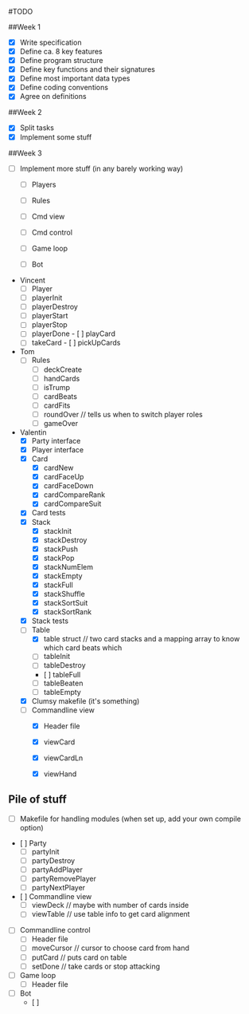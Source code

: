 #TODO

##Week 1
- [x] Write specification
- [x] Define ca. 8 key features
- [x] Define program structure
- [x] Define key functions and their signatures
- [x] Define most important data types
- [x] Define coding conventions
- [x] Agree on definitions

##Week 2
- [x] Split tasks
- [x] Implement some stuff

##Week 3
- [ ] Implement more stuff (in any barely working way)
	- [ ] Players
	- [ ] Rules
	- [ ] Cmd view
	- [ ] Cmd control
	- [ ] Game loop
	- [ ] Bot
  

- Vincent
	- [ ] Player
	- [ ] playerInit
	- [ ] playerDestroy
	- [ ] playerStart
	- [ ] playerStop
	- [ ] playerDone
	- [ ] playCard
	- [ ] takeCard
	- [ ] pickUpCards
- Tom
	- [ ] Rules
		- [ ] deckCreate
		- [ ] handCards
		- [ ] isTrump
		- [ ] cardBeats
		- [ ] cardFits
		- [ ] roundOver // tells us when to switch player roles
		- [ ] gameOver
- Valentin
	- [x] Party interface
	- [x] Player interface
	- [x] Card
		- [x] cardNew
		- [x] cardFaceUp
		- [x] cardFaceDown
		- [x] cardCompareRank
		- [x] cardCompareSuit
	- [x] Card tests
	- [x] Stack
		- [x] stackInit
		- [x] stackDestroy
		- [x] stackPush
		- [x] stackPop
		- [x] stackNumElem
		- [x] stackEmpty
		- [x] stackFull
		- [x] stackShuffle
		- [x] stackSortSuit
		- [x] stackSortRank
	- [x] Stack tests
	- [ ] Table
		- [x] table struct // two card stacks and a mapping array to know which card beats which
		- [ ] tableInit
		- [ ] tableDestroy
		- [ ] tableFull
		- [ ] tableBeaten
		- [ ] tableEmpty
	- [x] Clumsy makefile (it's something)
	- [ ] Commandline view
		- [x] Header file
		- [x] viewCard
		- [x] viewCardLn
		- [x] viewHand


## Pile of stuff
- [ ] Makefile for handling modules (when set up, add your own compile option)
- [ ] Party
	- [ ] partyInit
	- [ ] partyDestroy
	- [ ] partyAddPlayer
	- [ ] partyRemovePlayer
	- [ ] partyNextPlayer
- [ ] Commandline view
	- [ ] viewDeck // maybe with number of cards inside
	- [ ] viewTable // use table info to get card alignment
- [ ] Commandline control
	- [ ] Header file
	- [ ] moveCursor // cursor to choose card from hand
	- [ ] putCard // puts card on table
	- [ ] setDone // take cards or stop attacking
- [ ] Game loop
	- [ ] Header file
- [ ] Bot
	- [ ]
